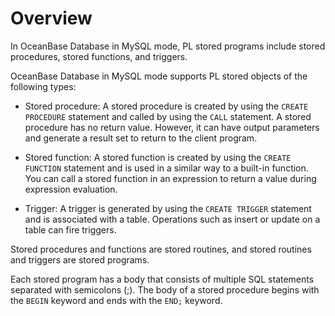 # Overview

In OceanBase Database in MySQL mode, PL stored programs include stored procedures, stored functions, and triggers.

OceanBase Database in MySQL mode supports PL stored objects of the following types:

* Stored procedure: A stored procedure is created by using the `CREATE PROCEDURE` statement and called by using the `CALL` statement. A stored procedure has no return value. However, it can have output parameters and generate a result set to return to the client program.

* Stored function: A stored function is created by using the `CREATE FUNCTION` statement and is used in a similar way to a built-in function. You can call a stored function in an expression to return a value during expression evaluation.

* Trigger: A trigger is generated by using the `CREATE TRIGGER` statement and is associated with a table. Operations such as insert or update on a table can fire triggers.


Stored procedures and functions are stored routines, and stored routines and triggers are stored programs.

Each stored program has a body that consists of multiple SQL statements separated with semicolons (;). The body of a stored procedure begins with the `BEGIN` keyword and ends with the `END;` keyword.